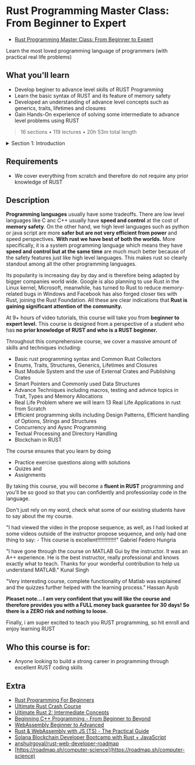 # Rust Programming Master Class: From Beginner to Expert

-   [Rust Programming Master Class: From Beginner to Expert](https://www.udemy.com/course/rust-programming-master-class-from-beginner-to-expert/)

Learn the most loved programming language of programmers (with practical real life problems)

##  What you'll learn

-   Develop beginer to advance level skills of RUST Programming
-   Learn the basic syntax of RUST and its feature of memory safety
-   Developed an understanding of advance level concepts such as generics, traits, lifetimes and closures
-   Gain Hands-On experience of solving some intermediate to advance level problems using RUST

> 16 sections • 119 lectures • 20h 53m total length

<details>
  <summary> Section 1: Introduction </summary>

  -   [1. Introduction](crash-course/1_Introduction.md)   
  -   [2. Exercises Overview](crash-course/2_Exercises-Overview.md)   
</details>



##  Requirements
-   We cover everything from scratch and therefore do not require any prior knowledge of RUST

##  Description

**Programming languages** usually have some tradeoffs. There are low level languages like C anc C++ usually have **speed and control** at the cost of **memory safety**. On the other hand, we high level languages such as python or java script are more **safer but are not very efficient from power** and speed perspectives. **With rust we have best of both the worlds.** More specifically, it is a system programming language which means they have **speed and control but at the same time** are much much better because of the safety features just like high level languages. This makes rust so clearly standout among all the other programming languages.

Its popularity is increasing day by day and is therefore being adapted by bigger companies world wide. Google is also planning to use Rust in the Linux kernel, Microsoft, meanwhile, has turned to Rust to reduce memory-related bugs in Windows and Facebook has also forged closer ties with Rust, joining the Rust Foundation. All these are clear indications that **Rust is gaining significant attention of the community.**

At 9+ hours of video tutorials, this course will take you from **beginner to expert level.**  This course is designed from a perspective of a student who has **no prior knowledge of RUST and who is a RUST beginner.**

Throughout this comprehensive course, we cover a massive amount of skills and techniques including:

-   Basic rust programming syntax and Common Rust Collectors
-   Enums, Traits,  Structures, Generics, Lifetimes and Closures
-   Rust Module System and the use of External Crates and Publishing Crates
-   Smart Pointers and Commonly used Data Structures
-   Advance Techniques including macros, testing and advnce topics in Trait, Types and Memory Allocations
-   Real Life Problem where we will learn 13 Real Life Applications in rust from Scratch
-   Efficient programming skills including Design Patterns, Efficient handling of Options, Strings and Structures
-   Concurrency and Aysnc Programming
-   Textual Processing and Directory Handling
-   Blockchain in RUST

The course ensures that you learn by doing

-   Practice exercise questions along with solutions
-   Quizes and
-   Assignments

By taking this course, you will become a **fluent in RUST** programming and you'll be so good so that you can confidently and professionlay code in the language.

Don't just rely on my word, check what some of our existing students have to say about the my course.

"I had viewed the video in the propose sequence, as well, as I had looked at some videos outside of the instructor propose sequence, and only had one thing to say: - This course is excellent!!!!!!!!!!!!!"  Gabriel Federo Hungria

"I have gone through the course on MATLAB Gui by the instructor. It was an A++ experience. He is the best instructor, really professional and knows exactly what to teach. Thanks for your wonderful contribution to help us understand MATLAB." Kunal Singh

"Very interesting course, complete functionality of Matlab was explained and the quizzes further helped with the learning process." Hassan Ayub

**Pleaset note… I am very confident that you will like the course and therefore provides you with a FULL money back guarantee for 30 days! So there is a ZERO risk and nothing to loose.**

Finally, i am super excited to teach you RUST programming, so hit enroll and enjoy learning RUST

##  Who this course is for:
-   Anyone looking to build a strong career in programming through excellent RUST coding skills

## Extra
-   [Rust Programming For Beginners](https://www.udemy.com/course/rust-coding-for-beginners/)
-   [Ultimate Rust Crash Course](https://github.com/rust-radio/ultimate-rust-courses)
-   [Ultimate Rust 2: Intermediate Concepts](https://github.com/rust-radio/ultimate-rust-courses)
-   [Beginning C++ Programming - From Beginner to Beyond](https://github.com/rust-radio/beginning-cpp-programming-from-beginner-to-beyond)
-   [WebAssembly Beginner to Advanced](https://www.udemy.com/course/webassembly/)
-   [Rust & WebAssembly with JS (TS) - The Practical Guide](https://www.udemy.com/course/rust-webassembly-with-js-ts-the-practical-guide/)
-   [Solana Blockchain Developer Bootcamp with Rust + JavaScript](https://www.udemy.com/course/solana-developer/)
-   [anshulrgoyal/rust-web-developer-roadmap](https://github.com/anshulrgoyal/rust-web-developer-roadmap)
-   [https://roadmap.sh/computer-science](https://roadmap.sh/computer-science)
